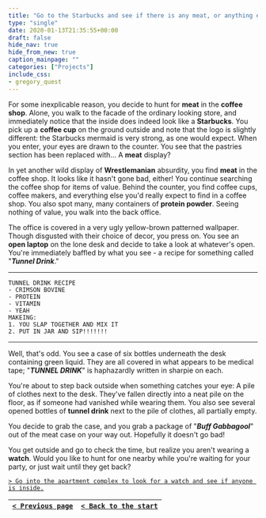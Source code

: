 ```yaml
---
title: "Go to the Starbucks and see if there is any meat, or anything else worth taking with us."
type: "single"
date: 2020-01-13T21:35:55+00:00
draft: false
hide_nav: true
hide_from_new: true
caption_mainpage: ""
categories: ["Projects"]
include_css:
- gregory_quest
---
```


For some inexplicable reason, you decide to hunt for **meat** in the **coffee shop**. Alone, you walk to the facade of the ordinary looking store, and immediately notice that the inside does indeed look like a **Starbucks**. You pick up a **coffee cup** on the ground outside and note that the logo is slightly different: the Starbucks mermaid is very strong, as one would expect. When you enter, your eyes are drawn to the counter. You see that the pastries section has been replaced with... A **meat** display?

In yet another wild display of **Wrestlemanian** absurdity, you find **meat** in the coffee shop. It looks like it hasn't gone bad, either! You continue searching the coffee shop for items of value. Behind the counter, you find coffee cups, coffee makers, and everything else you'd really expect to find in a coffee shop. You also spot many, many containers of **protein powder**. Seeing nothing of value, you walk into the back office.

The office is covered in a very ugly yellow-brown patterned wallpaper. Though disgusted with their choice of decor, you press on. You see an **open laptop** on the lone desk and decide to take a look at whatever's open. You're immediately baffled by what you see - a recipe for something called "***Tunnel Drink***."

---
```
TUNNEL DRINK RECIPE
- CRIMSON BOVINE
- PROTEIN
- VITAMIN
- YEAH
MAKEING:
1. YOU SLAP TOGETHER AND MIX IT
2. PUT IN JAR AND SIP!!!!!!!
```
---

Well, that's odd. You see a case of six bottles underneath the desk containing green liquid. They are all covered in what appears to be medical tape; "***TUNNEL DRINK***" is haphazardly written in sharpie on each. 

You're about to step back outside when something catches your eye: A pile of clothes next to the desk. They've fallen directly into a neat pile on the floor, as if someone had vanished while wearing them. You also see several opened bottles of **tunnel drink** next to the pile of clothes, all partially empty. 

You decide to grab the case, and you grab a package of "***Buff Gabbagool***" out of the meat case on your way out. Hopefully it doesn't go bad! 

You get outside and go to check the time, but realize you aren't wearing a **watch**. Would you like to hunt for one nearby while you're waiting for your party, or just wait until they get back?

[``> Go into the apartment complex to look for a watch and see if anyone is inside.``](../44)

|[``< Previous page``](../42)|[``< Back to the start``](../)|
|---|---|